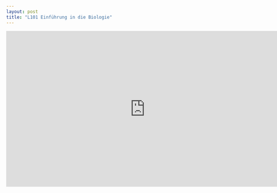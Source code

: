 ```yaml
---
layout: post
title: "L101 Einführung in die Biologie"
---
```

<center>
<iframe src="https://player.vimeo.com/video/160987632" width="750" height="421" frameborder="0" webkitallowfullscreen mozallowfullscreen allowfullscreen></iframe>
</center>

